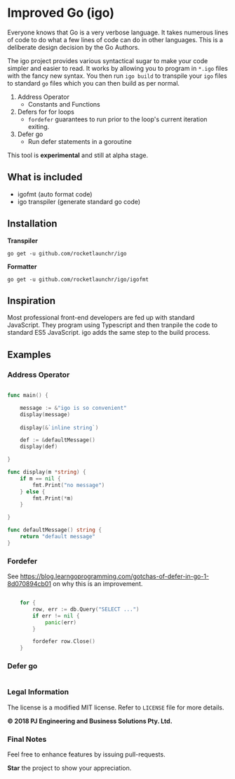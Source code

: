 Improved Go (igo)
===============

Everyone knows that Go is a very verbose language. It takes numerous lines of code to do what a few lines of code can do in other languages. This is a deliberate design decision by the Go Authors.

The igo project provides various syntactical sugar to make your code simpler and easier to read. It works by allowing you to program in `*.igo` files with the fancy new syntax. You then run `igo build` to transpile your `igo` files to standard `go` files which you can then build as per normal.

1. Address Operator
    * Constants and Functions
2. Defers for for loops
    * `fordefer` guarantees to run prior to the loop's current iteration exiting.
3. Defer go
    * Run defer statements in a goroutine
  
This tool is **experimental** and still at alpha stage.


## What is included

* igofmt (auto format code)
* igo transpiler (generate standard go code)

## Installation

**Transpiler**

```
go get -u github.com/rocketlaunchr/igo
```

**Formatter**

```
go get -u github.com/rocketlaunchr/igo/igofmt
```

## Inspiration

Most professional front-end developers are fed up with standard JavaScript. They program using Typescript and then tranpile the code to standard ES5 JavaScript. igo adds the same step to the build process.

## Examples

### Address Operator

```go

func main() {

	message := &"igo is so convenient"
	display(message)
   
	display(&`inline string`)

	def := &defaultMessage()
	display(def)

}

func display(m *string) {
	if m == nil {
		fmt.Print("no message")
	} else {
		fmt.Print(*m)
	}

}

func defaultMessage() string {
	return "default message"
}

```

### Fordefer

See https://blog.learngoprogramming.com/gotchas-of-defer-in-go-1-8d070894cb01 on why this is an improvement.

```go

	for {
		row, err := db.Query("SELECT ...")
		if err != nil {
			panic(err)
		}

		fordefer row.Close()
	}

```


### Defer go



#

### Legal Information

The license is a modified MIT license. Refer to `LICENSE` file for more details.

**© 2018 PJ Engineering and Business Solutions Pty. Ltd.**

### Final Notes

Feel free to enhance features by issuing pull-requests.

**Star** the project to show your appreciation.
